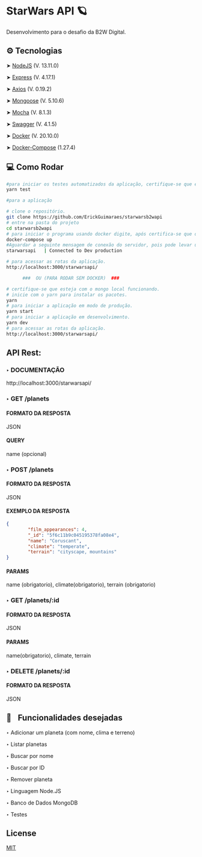 # StarWars API 🪐

Desenvolvimento para o desafio da B2W Digital. 


## ⚙️ Tecnologias

➤ [NodeJS](https://nodejs.org/en/) (V. 13.11.0)

➤ [Express](https://expressjs.com/pt-br/) (V. 4.17.1)

➤ [Axios](https://github.com/axios/axios) (V. 0.19.2)

➤ [Mongoose](https://mongoosejs.com/) (V. 5.10.6)

➤ [Mocha](https://mochajs.org/) (V. 8.1.3)

➤ [Swagger](https://swagger.io/) (V. 4.1.5)

➤ [Docker](https://www.docker.com/) (V. 20.10.0)

➤ [Docker-Compose](https://docs.docker.com/compose/install/) (1.27.4)


## 💻 Como Rodar 
```bash
#para iniciar os testes automatizados da aplicação, certifique-se que esteja com o mongo local funcionando e digite.
yarn test

#para a aplicação

# clone o repositório.
git clone https://github.com/ErickGuimaraes/starwarsb2wapi
# entre na pasta do projeto
cd starwarsb2wapi
# para iniciar o programa usando docker digite, após certifica-se que o docker esteja instalado.
docker-compose up
#Aguardar a seguinte mensagem de conexão do servidor, pois pode levar um tempinho
starwarsapi   | Connected to Dev production

# para acessar as rotas da aplicação.
http://localhost:3000/starwarsapi/

      ###  OU (PARA RODAR SEM DOCKER)  ###

# certifique-se que esteja com o mongo local funcionando.
# inicie com o yarn para instalar os pacotes.
yarn
# para iniciar a aplicação em modo de produção.
yarn start
# para iniciar a aplicação em desenvolvimento.
yarn dev
# para acessar as rotas da aplicação.
http://localhost:3000/starwarsapi/
```

## API Rest:

### ‣ DOCUMENTAÇÃO
http://localhost:3000/starwarsapi/

### ‣ GET /planets 
#### FORMATO DA RESPOSTA
JSON
#### QUERY
name (opcional)

### ‣ POST /planets 
#### FORMATO DA RESPOSTA
JSON
#### EXEMPLO DA RESPOSTA
```json
{
        "film_appearances": 4,
        "_id": "5f6c11b9c045195378fa08e4",
        "name": "Coruscant",
        "climate": "temperate",
        "terrain": "cityscape, mountains"
}
```
#### PARAMS
name (obrigatorio), climate(obrigatorio), terrain (obrigatorio)

### ‣ GET /planets/:id
#### FORMATO DA RESPOSTA
JSON
#### PARAMS
name(obrigatorio), climate, terrain

### ‣ DELETE /planets/:id
#### FORMATO DA RESPOSTA
JSON

## 🔨    Funcionalidades desejadas

‣ Adicionar um planeta (com nome, clima e terreno)

‣ Listar planetas

‣ Buscar por nome

‣ Buscar por ID

‣ Remover planeta

‣ Linguagem Node.JS

‣ Banco de Dados MongoDB

‣ Testes

## License
[MIT](https://choosealicense.com/licenses/mit/)
